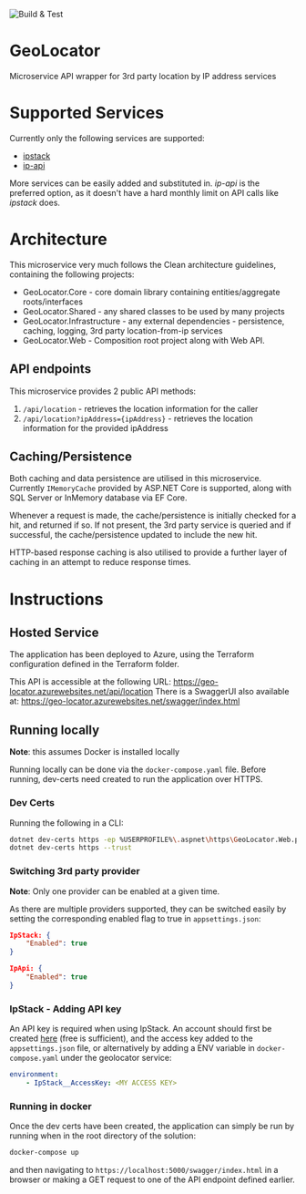![Build & Test](https://github.com/PhilBroderick/GeoLocator/actions/workflows/build-test.yaml/badge.svg)


# GeoLocator
Microservice API wrapper for 3rd party location by IP address services

# Supported Services
Currently only the following services are supported:
- [ipstack](https://ipstack.com/)
- [ip-api](https://ip-api.com/)

More services can be easily added and substituted in. *ip-api* is the preferred option, as it doesn't have a hard monthly limit on API calls like *ipstack* does.

# Architecture
 
 This microservice very much follows the Clean architecture guidelines, containing the following projects:

 - GeoLocator.Core - core domain library containing entities/aggregate roots/interfaces
 - GeoLocator.Shared - any shared classes to be used by many projects
 - GeoLocator.Infrastructure - any external dependencies - persistence, caching, logging, 3rd party location-from-ip services
 - GeoLocator.Web - Composition root project along with Web API.

## API endpoints

This microservice provides 2 public API methods:

1. `/api/location` - retrieves the location information for the caller
2. `/api/location?ipAddress={ipAddress}` - retrieves the location information for the provided ipAddress

## Caching/Persistence

Both caching and data persistence are utilised in this microservice. Currently `IMemoryCache` provided by ASP.NET Core is supported, along with SQL Server or InMemory database via EF Core.

Whenever a request is made, the cache/persistence is initially checked for a hit, and returned if so. If not present, the 3rd party service is queried and if successful, the cache/persistence updated to include the new hit.

HTTP-based response caching is also utilised to provide a further layer of caching in an attempt to reduce response times.


# Instructions

## Hosted Service

The application has been deployed to Azure, using the Terraform configuration defined in the Terraform folder.

This API is accessible at the following URL: https://geo-locator.azurewebsites.net/api/location
There is a SwaggerUI also available at: https://geo-locator.azurewebsites.net/swagger/index.html

## Running locally

**Note**: this assumes Docker is installed locally

Running locally can be done via the `docker-compose.yaml` file. Before running, dev-certs need created to run the application over HTTPS.

### Dev Certs
Running the following in a CLI:
```bash
dotnet dev-certs https -ep %USERPROFILE%\.aspnet\https\GeoLocator.Web.pfx -p password
dotnet dev-certs https --trust
```

### Switching 3rd party provider
**Note**: Only one provider can be enabled at a given time.

As there are multiple providers supported, they can be switched easily by setting the corresponding enabled flag to true in `appsettings.json`:

```json
IpStack: {
    "Enabled": true
}

IpApi: {
    "Enabled": true
}
```

### IpStack - Adding API key
An API key is required when using IpStack. An account should first be created [here](https://ipstack.com/product) (free is sufficient), and the access key added to the `appsettings.json` file, or alternatively by adding a ENV variable in `docker-compose.yaml` under the geolocator service:

```yaml
environment:
    - IpStack__AccessKey: <MY ACCESS KEY>
```

### Running in docker
Once the dev certs have been created, the application can simply be run by running when in the root directory of the solution:
```bash
docker-compose up
```

and then navigating to `https://localhost:5000/swagger/index.html` in a browser or making a GET request to one of the API endpoint defined earlier.

